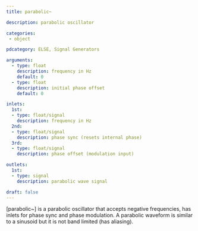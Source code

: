 ```yaml
---
title: parabolic~

description: parabolic oscillator

categories:
 - object

pdcategory: ELSE, Signal Generators

arguments:
  - type: float
    description: frequency in Hz
    default: 0
  - type: float
    description: initial phase offset
    default: 0

inlets:
  1st:
  - type: float/signal
    description: frequency in Hz
  2nd:
  - type: float/signal
    description: phase sync (resets internal phase)
  3rd:
  - type: float/signal
    description: phase offset (modulation input)

outlets:
  1st:
  - type: signal
    description: parabolic wave signal

draft: false
---
```


[parabolic~] is a parabolic oscillator that accepts negative frequencies, has inlets for phase sync and phase modulation. A parabolic waveform is similar to a sinusoid but it is not band limited (has aliasing).

